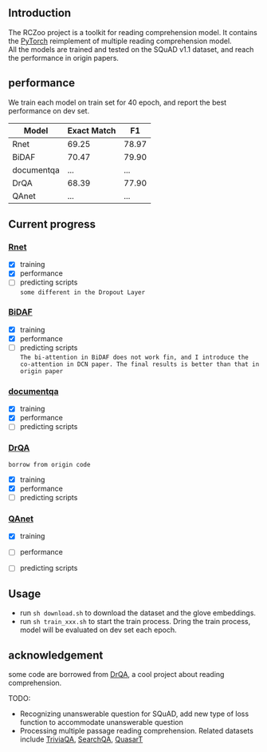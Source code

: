 
## Introduction
The RCZoo project is a toolkit for reading comprehension model. It contains the [PyTorch](https://pytorch.org/) reimplement of multiple reading comprehension model.  
All the models are trained and tested on the SQuAD v1.1 dataset, and reach the performance in origin papers.  

## performance
We train each model on train set for 40 epoch, and report the best performance on dev set.  

Model | Exact Match | F1  
---- | --- | ---  
Rnet | 69.25 | 78.97 
BiDAF | 70.47 | 79.90 
documentqa | ... | ... 
DrQA | 68.39 | 77.90 
QAnet | ... | ... 


## Current progress
### [Rnet](https://www.microsoft.com/en-us/research/wp-content/uploads/2017/05/r-net.pdf)
- [x] training
- [x] performance
- [ ] predicting scripts  
`some different in the Dropout Layer`
### [BiDAF](https://arxiv.org/abs/1611.01603)
- [x] training
- [x] performance
- [ ] predicting scripts  
`The bi-attention in BiDAF does not work fin, and I introduce the co-attention in DCN paper. The final results is better than that in origin paper`
### [documentqa](https://arxiv.org/abs/1710.10723)
- [x] training
- [x] performance
- [ ] predicting scripts
### [DrQA](https://arxiv.org/abs/1704.00051)
`borrow from origin code`
- [x] training
- [x] performance
- [ ] predicting scripts
### [QAnet](https://arxiv.org/abs/1804.09541)
- [x] training
- [ ] performance
- [ ] predicting scripts


## Usage
 - run `sh download.sh` to download the dataset and the glove embeddings. 
 - run `sh train_xxx.sh` to start the train process. Dring the train process, model will be evaluated on dev set each epoch.
 
 ## acknowledgement
  some code are borrowed from [DrQA](https://github.com/facebookresearch/DrQA.git), a cool project about reading comprehension.  
 
TODO:  
 - Recognizing unanswerable question for SQuAD, add new type of loss function to accommodate unanswerable question  
 - Processing multiple passage reading comprehension. Related datasets include [TriviaQA](http://nlp.cs.washington.edu/triviaqa/), [SearchQA](https://arxiv.org/abs/1704.05179), [QuasarT](https://arxiv.org/abs/1707.03904)


